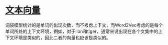 # [文本向量](https://www.kaggle.com/matleonard/word-vectors)

词袋模型统计的是单词的出现次数，而不考虑上下文，而Word2Vec考虑的是每个单词所处的上下文环境，例如，对于lion和tiger，通常来说出现在各个文集中的上下文环境是类似的，因此二者的向量也应该是类似的。
